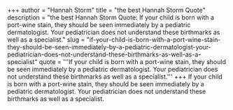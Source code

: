+++
author = "Hannah Storm"
title = "the best Hannah Storm Quote"
description = "the best Hannah Storm Quote: If your child is born with a port-wine stain, they should be seen immediately by a pediatric dermatologist. Your pediatrician does not understand these birthmarks as well as a specialist."
slug = "if-your-child-is-born-with-a-port-wine-stain-they-should-be-seen-immediately-by-a-pediatric-dermatologist-your-pediatrician-does-not-understand-these-birthmarks-as-well-as-a-specialist"
quote = '''If your child is born with a port-wine stain, they should be seen immediately by a pediatric dermatologist. Your pediatrician does not understand these birthmarks as well as a specialist.'''
+++
If your child is born with a port-wine stain, they should be seen immediately by a pediatric dermatologist. Your pediatrician does not understand these birthmarks as well as a specialist.
